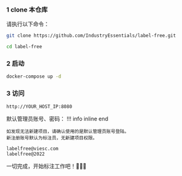

### 1 clone 本仓库
请执行以下命令：
```bash
git clone https://github.com/IndustryEssentials/label-free.git

cd label-free
```

### 2 启动
```bash
docker-compose up -d
```

### 3 访问

```bash
http://YOUR_HOST_IP:8080
```

默认管理员账号、密码：
!!! info inline end

    如发现无法新建项目，请确认使用的是默认管理员账号登陆。
    新注册账号默认为标注员，无新建项目权限。

```
labelfree@viesc.com
labelfree@2022
```

一切完成，开始标注工作吧！🍻🍻🍻